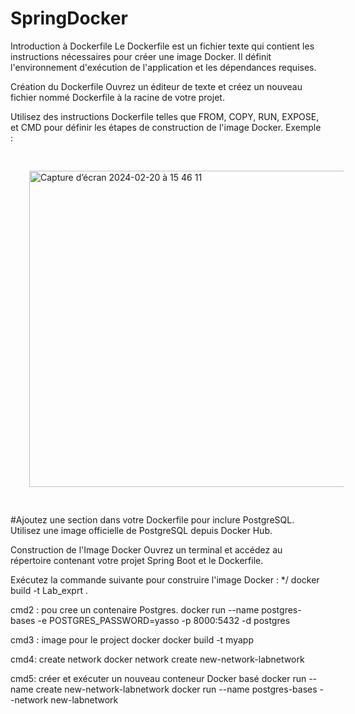 # SpringDocker
Introduction à Dockerfile
Le Dockerfile est un fichier texte qui contient les instructions nécessaires pour créer une image Docker. Il définit l'environnement d'exécution de l'application et les dépendances requises.

Création du Dockerfile
Ouvrez un éditeur de texte et créez un nouveau fichier nommé Dockerfile à la racine de votre projet.

Utilisez des instructions Dockerfile telles que FROM, COPY, RUN, EXPOSE, et CMD pour définir les étapes de construction de l'image Docker. Exemple :






<img width="506" alt="Capture d’écran 2024-02-20 à 15 46 11" src="https://github.com/MohamedChergaoui/SpringDocker/assets/61020088/043f21de-8958-4ee4-a795-e460f06bfa79" style="margin:30px">








#Ajoutez une section dans votre Dockerfile pour inclure PostgreSQL. Utilisez une image officielle de PostgreSQL depuis Docker Hub.

Construction de l'Image Docker
Ouvrez un terminal et accédez au répertoire contenant votre projet Spring Boot et le Dockerfile.

Exécutez la commande suivante pour construire l'image Docker :
*/ docker build -t Lab_exprt .

 
 cmd2 : pou cree un contenaire Postgres.
  docker run --name postgres-bases -e POSTGRES_PASSWORD=yasso -p 8000:5432 -d postgres
  
cmd3 : image pour le project docker 
  docker build -t myapp
  
cmd4: create network
  docker network create new-network-labnetwork
  
cmd5: créer et exécuter un nouveau conteneur Docker basé
docker run --name create new-network-labnetwork
docker run --name postgres-bases --network new-labnetwork
